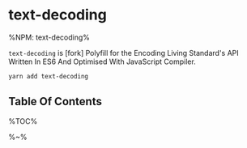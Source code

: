 # text-decoding

%NPM: text-decoding%

`text-decoding` is [fork] Polyfill for the Encoding Living Standard's API Written In ES6 And Optimised With JavaScript Compiler.

```sh
yarn add text-decoding
```

## Table Of Contents

%TOC%

%~%